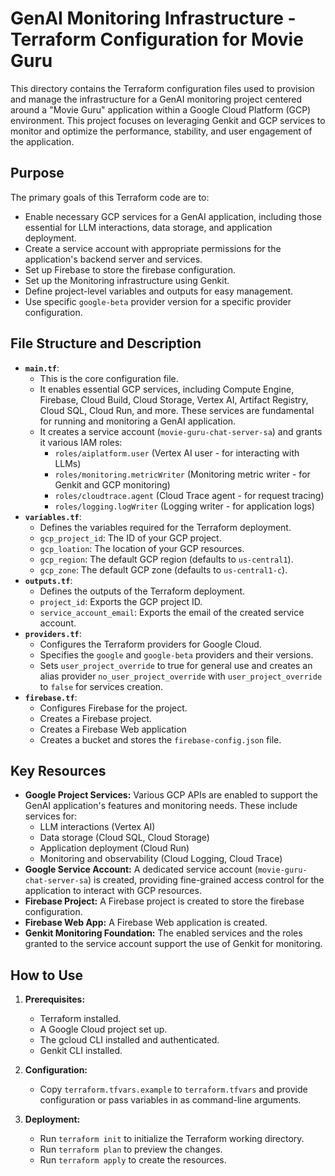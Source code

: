 # GenAI Monitoring Infrastructure - Terraform Configuration for Movie Guru

This directory contains the Terraform configuration files used to provision and manage the infrastructure for a GenAI monitoring project centered around a "Movie Guru" application within a Google Cloud Platform (GCP) environment. This project focuses on leveraging Genkit and GCP services to monitor and optimize the performance, stability, and user engagement of the application.

## Purpose

The primary goals of this Terraform code are to:

* Enable necessary GCP services for a GenAI application, including those essential for LLM interactions, data storage, and application deployment.
* Create a service account with appropriate permissions for the application's backend server and services.
* Set up Firebase to store the firebase configuration.
* Set up the Monitoring infrastructure using Genkit.
* Define project-level variables and outputs for easy management.
* Use specific `google-beta` provider version for a specific provider configuration.

## File Structure and Description

* **`main.tf`**:
    * This is the core configuration file.
    * It enables essential GCP services, including Compute Engine, Firebase, Cloud Build, Cloud Storage, Vertex AI, Artifact Registry, Cloud SQL, Cloud Run, and more. These services are fundamental for running and monitoring a GenAI application.
    * It creates a service account (`movie-guru-chat-server-sa`) and grants it various IAM roles:
        * `roles/aiplatform.user` (Vertex AI user - for interacting with LLMs)
        * `roles/monitoring.metricWriter` (Monitoring metric writer - for Genkit and GCP monitoring)
        * `roles/cloudtrace.agent` (Cloud Trace agent - for request tracing)
        * `roles/logging.logWriter` (Logging writer - for application logs)
* **`variables.tf`**:
    * Defines the variables required for the Terraform deployment.
    * `gcp_project_id`: The ID of your GCP project.
    * `gcp_loation`: The location of your GCP resources.
    * `gcp_region`: The default GCP region (defaults to `us-central1`).
    * `gcp_zone`: The default GCP zone (defaults to `us-central1-c`).
* **`outputs.tf`**:
    * Defines the outputs of the Terraform deployment.
    * `project_id`: Exports the GCP project ID.
    * `service_account_email`: Exports the email of the created service account.
* **`providers.tf`**:
    * Configures the Terraform providers for Google Cloud.
    * Specifies the `google` and `google-beta` providers and their versions.
    * Sets `user_project_override` to true for general use and creates an alias provider `no_user_project_override` with `user_project_override` to `false` for services creation.
* **`firebase.tf`**:
    * Configures Firebase for the project.
    * Creates a Firebase project.
    * Creates a Firebase Web application
    * Creates a bucket and stores the `firebase-config.json` file.

## Key Resources

* **Google Project Services:** Various GCP APIs are enabled to support the GenAI application's features and monitoring needs. These include services for:
    * LLM interactions (Vertex AI)
    * Data storage (Cloud SQL, Cloud Storage)
    * Application deployment (Cloud Run)
    * Monitoring and observability (Cloud Logging, Cloud Trace)
* **Google Service Account:** A dedicated service account (`movie-guru-chat-server-sa`) is created, providing fine-grained access control for the application to interact with GCP resources.
* **Firebase Project:** A Firebase project is created to store the firebase configuration.
* **Firebase Web App:** A Firebase Web application is created.
* **Genkit Monitoring Foundation:** The enabled services and the roles granted to the service account support the use of Genkit for monitoring.

## How to Use

1. **Prerequisites:**
    * Terraform installed.
    * A Google Cloud project set up.
    * The gcloud CLI installed and authenticated.
    * Genkit CLI installed.

2. **Configuration:**
    * Copy `terraform.tfvars.example` to `terraform.tfvars` and provide configuration or pass variables in as command-line arguments.

3. **Deployment:**
    * Run `terraform init` to initialize the Terraform working directory.
    * Run `terraform plan` to preview the changes.
    * Run `terraform apply` to create the resources.
